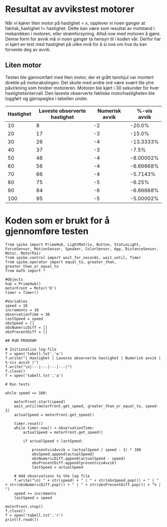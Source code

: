 # Resultat av avvikstest motorer
Når vi kjører liten motor på hastighet = x, opplever vi noen ganger at faktisk_hastighet != hastighet. Dette kan være som resultat av motstand i mekanikken i motoren, eller strømforsyning. Altså noe med motoren å gjøre. Denne form for avvik må vi noen ganger ta hensyn til i koden vår. Derfor har vi kjørt en test med hastighet på ulike nivå for å si noe om hva du kan forvente deg av avvik.

## Liten motor
Testen ble gjennomført med liten motor, der et grått tannhjul var montert direkte på motorakslingen. Det skulle med andre ord være svært lite ytre påvirkning som hindrer motoreren. Motoren ble kjørt i 30 sekunder for hver hastighetsintervall. Den laveste observerte faktiske motorhastigheten ble loggført og gjenspegles i tabellen under.

| Hastighet | Laveste observerte hastighet | Numerisk avvik | %-vis avvik |
|---|---|---|---|
| 10 | 8 | -2 | -20.0% | 
| 20 | 17 | -3 | -15.0% | 
| 30 | 26 | -4 | -13.3333% | 
| 40 | 37 | -3 | -7.5% | 
| 50 | 46 | -4 | -8.00002% | 
| 60 | 56 | -4 | -6.66668% | 
| 70 | 66 | -4 | -5.7143% | 
| 80 | 75 | -5 | -6.25% | 
| 90 | 84 | -6 | -6.66668% | 
| 100 | 95 | -5 | -5.00002% | 

# Koden som er brukt for å gjennomføre testen
```
from spike import PrimeHub, LightMatrix, Button, StatusLight, ForceSensor, MotionSensor, Speaker, ColorSensor, App, DistanceSensor, Motor, MotorPair
from spike.control import wait_for_seconds, wait_until, Timer
from spike.operator import equal_to, greater_than, greater_than_or_equal_to
from math import *

#Objects
hub = PrimeHub()
motorFront = Motor('D')
timer = Timer()

#Variables
speed = 10
increments = 10
observationTime = 30
lastSpeed = speed
obsSpeed = []
obsNumericDiff = []
obsPrecentDiff = []

## RUN PROGRAM

# Initionalize log-file
f = open('tabell.txt','w')
f.write("| Hastighet | Laveste observerte hastighet | Numerisk avvik | %-vis avvik |")
f.write("\n|---|---|---|---|")
f.close()
f = open('tabell.txt','a')

# Run tests

while speed <= 100:

    motorFront.start(speed)
    wait_until(motorFront.get_speed, greater_than_or_equal_to, speed-2)
    actualSpeed = motorFront.get_speed()

    timer.reset()
    while timer.now() < observationTime:
        actualSpeed = motorFront.get_speed()

        if actualSpeed < lastSpeed:
            
            prosentvisAvvik = (actualSpeed / speed - 1) * 100
            obsSpeed.append(actualSpeed)
            obsNumericDiff.append(actualSpeed - speed)
            obsPrecentDiff.append(prosentvisAvvik)
            lastSpeed = actualSpeed

    # Add observations to the log file
    f.write("\n| " + str(speed) + " | " + str(obsSpeed.pop()) + " | " + str(obsNumericDiff.pop()) + " | " + str(obsPrecentDiff.pop()) + "% | ")
    speed += increments
    lastSpeed = speed

motorFront.stop()
f.close()
f = open('tabell.txt','r')
print(f.read())
```